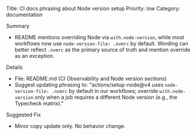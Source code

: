 Title: CI docs phrasing about Node version setup
Priority: low
Category: documentation

Summary

- README mentions overriding Node via `with.node-version`, while most workflows now use `node-version-file: .nvmrc` by default. Wording can better reflect `.nvmrc` as the primary source of truth and mention override as an exception.

Details

- File: README.md (CI Observability and Node version sections)
- Suggest updating phrasing to: "actions/setup-node@v4 uses `node-version-file: .nvmrc` by default in our workflows; override `with.node-version` only when a job requires a different Node version (e.g., the Typecheck matrix)."

Suggested Fix

- Minor copy update only. No behavior change.
